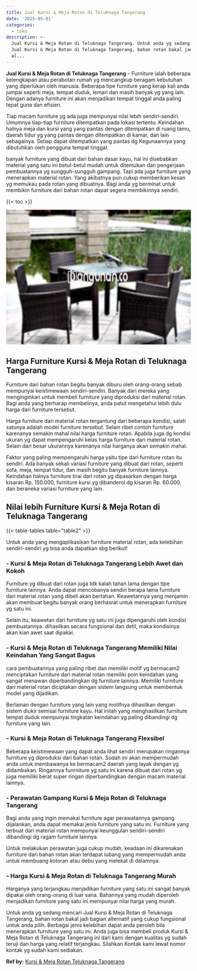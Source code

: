 ```yaml
---
title: Jual Kursi & Meja Rotan di Teluknaga Tangerang
date: '2025-05-01'
categories:
  - toko
description: >-
  Jual Kursi & Meja Rotan di Teluknaga Tangerang. Untuk anda yg sedang mencari
  Jual Kursi & Meja Rotan di Teluknaga Tangerang, bahan rotan bakal jadi bagian
  al...
---
```


**Jual Kursi & Meja Rotan di Teluknaga Tangerang** – Furniture ialah beberapa kelengkapan atau perabotan rumah yg mencangkup beragam kebutuhan yang diperlukan oleh manusia. Beberapa tipe furniture yang kerap kali anda jumpai seperti meja, tempat duduk, lemari dan masih banyak yg yang lain. Dengan adanya furniture ini akan menjadikan tempat tinggal anda paling tepat guna dan efisien.

Tiap macam furniture yg ada juga mempunyai nilai lebih sendiri-sendiri. Umumnya tiap-tiap furniture ditempatkan pada lokasi tertentu. Keindahan halnya meja dan kursi yang yang pantas dengan ditempatkan di ruang tamu, daerah tidur yg yang pantas dengan ditempatkan di kamar, dan lain sebagainya. Setiap dapat ditempatkan yang pantas dg Kegunaannya yang dibutuhkan oleh pengguna tempat tinggal.

banyak furniture yang dibuat dari bahan dasar kayu, hal ini disebabkan material yang satu ini betul-betul mudah untuk ditemukan dan pengerjaan pembuatannya yg sungguh-sungguh gampang. Tapi ada juga furniture yang menerapkan material rotan. Yang akibatnya pun cukup memberikan kesan yg memukau pada rotan yang dibuatnya. Bagi anda yg berminat untuk membikin furniture dari bahan rotan dapat segera membikinnya sendiri.

{{< toc >}}

![Jual Kursi & Meja Rotan di Teluknaga Tangerang](/images/kursi-meja-rotan-murah22.png)

## Harga Furniture Kursi & Meja Rotan di Teluknaga Tangerang

Furniture dari bahan rotan begitu banyak diburu oleh orang-orang sebab mempunyai keistimewaan sendiri-sendiri. Banyak dari mereka yang menginginkan untuk membeli furniture yang diproduksi dari material rotan. Bagi anda yang berharap membelinya, anda patut mengetahui lebih dulu harga dari furniture tersebut.

Harga furniture dari material rotan tergantung dari beberapa kondisi, salah satunya adalah model furniture tersebut. Selain ribet contoh furniture karenanya semakin mahal nilai harga furniture rotan. Apabila juga dg kondisi ukuran yg dapat mempengaruhi kelas harga furniture dari material rotan. Selain dari besar ukurannya karenanya nilai harganya akan semakin mahal.

Faktor yang paling mempengaruhi harga yaitu tipe dari furniture rotan itu sendiri. Ada banyak sekali variasi furniture yang dibuat dari rotan, seperti sofa, meja, tempat tidur, dan masih begitu banyak furniture lainnya. Keindahan halnya furniture tirai dari rotan yg dipasarkan dengan harga kisaran Rp. 150.000, furniture kursi yg dibanderol dg kisaran Rp. 60.000, dan beraneka variasi furniture yang lain.

## Nilai lebih Furniture Kursi & Meja Rotan di Teluknaga Tangerang

{{< table-tables table="table2" >}}

Untuk anda yang mengaplikasikan furniture material rotan, ada kelebihan sendiri-sendiri yg bisa anda dapatkan sbg berikut!

### \- Kursi & Meja Rotan di Teluknaga Tangerang Lebih Awet dan Kokoh

Furniture yg dibuat dari rotan juga tdk kalah tahan lama dengan tipe furniture lainnya. Anda dapat mencobanya sendiri berapa lama furniture dari material rotan yang dibeli akan bertahan. Keawetannya yang menjamin akan membuat begitu banyak orang berhasrat untuk menerapkan furniture yg satu ini.

Selain itu, keawetan dari furniture yg satu ini juga dipengaruhi oleh kondisi pembuatannya. dihasilkan secara fungsional dan detil, maka kondisinya akan kian awet saat dipakai.

### \- Kursi & Meja Rotan di Teluknaga Tangerang Memiliki Nilai Keindahan Yang Sangat Bagus

cara pembuatannya yang paling ribet dan memiliki motif yg bermacam2 menciptakan furniture dari material rotan memiliki poin keindahan yang sangat menawan diperbandingkan dg furniture lainnya. Memiliki furniture dari material rotan diciptakan dengan sistem langsung untuk membentuk model yang dijadikan.

Berlainan dengan furniture yang lain yang motifnya dihasilkan dengan sistem diukir semisal furniture kayu. Hal inilah yang menghasilkan furniture tempat duduk mempunyai tingkatan keindahan yg paling dibandingi dg furniture yang lain.

### \- Kursi & Meja Rotan di Teluknaga Tangerang Flexsibel

Beberapa keistimewaan yang dapat anda lihat sendiri merupakan ringannya furniture yg diproduksi dari bahan rotan. Sudah ini akan mempermudah anda untuk membawanya ke bermacam2 daerah yang layak dengan yg didambakan. Ringannya funrniture yg satu ini karena dibuat dari rotan yg juga memiliki berat super ringan diperbandingkan dengan macam material lainnya.

### \- Perawatan Gampang Kursi & Meja Rotan di Teluknaga Tangerang

Bagi anda yang ingin memakai furniture agar perawatannya gampang dijalankan, anda dapat memakai jenis furniture yang satu ini. Furniture yang terbuat dari material rotan mempunyai keunggulan sendiri-sendiri dibandingi dg ragam furniture lainnya.

Untuk melakukan perawatan juga cukup mudah, keadaan ini dikarenakan furniture dari bahan rotan akan terdapat lubang yang mempermudah anda untuk membuang kotoran atau debu yang melekat di dalamnya.

### \- Harga Kursi & Meja Rotan di Teluknaga Tangerang Murah

Harganya yang terjangkau menjadikan furniture yang satu ini sangat banyak dipakai oleh orang-orang di luar sana. Bahannya yang mudah diperoleh menjadikan furniture yang satu ini mempunyai nilai harga yang murah.

Untuk anda yg sedang mencari Jual Kursi & Meja Rotan di Teluknaga Tangerang, bahan rotan bakal jadi bagian alternatif yang cukup fungsional untuk anda pilih. Berbagai jenis kelebihan dapat anda peroleh bila menerapkan furniture yang satu ini. Anda juga bisa membeli produk Kursi & Meja Rotan di Teluknaga Tangerang ini dari kami dengan kualitas yg sudah teruji dan harga yang relatif terjangkau. Silahkan Kontak kami lewat nomor kontak yg sudah kami sediakan.

**Ref by:** [Kursi & Meja Rotan Teluknaga Tangerang](https://id.wikipedia.org/wiki/Kursi)
